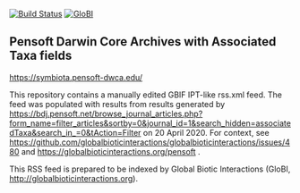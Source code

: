 [![Build Status](https://travis-ci.com/globalbioticinteractions/pensoft-dwca.svg)](https://travis-ci.com/globalbioticinteractions/pensoft-dwca) [![GloBI](http://api.globalbioticinteractions.org/interaction.svg?accordingTo=globi:globalbioticinteractions/pensoft-dwca)](http://globalbioticinteractions.org/?accordingTo=globi:globalbioticinteractions/pensoft-dwca) 

## Pensoft Darwin Core Archives with Associated Taxa fields

https://symbiota.pensoft-dwca.edu/

This repository contains a manually edited GBIF IPT-like rss.xml feed. The feed was populated with results from results generated by  https://bdj.pensoft.net/browse_journal_articles.php?form_name=filter_articles&sortby=0&journal_id=1&search_hidden=associatedTaxa&search_in_=0&tAction=Filter on 20 April 2020. For context, see https://github.com/globalbioticinteractions/globalbioticinteractions/issues/480 and https://globalbioticinteractions.org/pensoft .

This RSS feed is prepared to be indexed by Global Biotic Interactions (GloBI, http://globalbioticinteractions.org).
